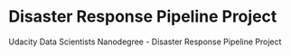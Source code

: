 # Disaster Response Pipeline Project
Udacity Data Scientists Nanodegree - Disaster Response Pipeline Project
